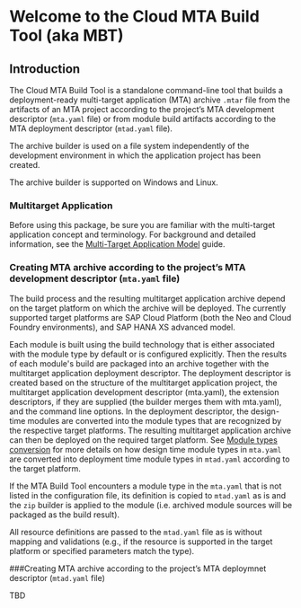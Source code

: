 # <b>Welcome to the Cloud MTA Build Tool (aka MBT) </b>

## <b>Introduction</b>


The Cloud MTA Build Tool is a standalone command-line tool that builds a deployment-ready
multi-target application (MTA) archive `.mtar` file from the artifacts of an MTA project according to the project’s MTA
development descriptor (`mta.yaml` file) or from module build artifacts according to the MTA deployment descriptor (`mtad.yaml` file).

The archive builder is used on a file system independently of the development environment in which the application project has been created.

The archive builder is supported on Windows and Linux.

### <b> Multitarget Application</b>

Before using this package, be sure you are familiar with the multi-target application concept and terminology.
For background and detailed information, see the [Multi-Target Application Model](https://www.sap.com/documents/2016/06/e2f618e4-757c-0010-82c7-eda71af511fa.html) guide.   

### Creating MTA archive according to the project’s MTA development descriptor (`mta.yaml` file)

The build process and the resulting multitarget application archive depend on the target platform on which the archive will be deployed. The currently supported target platforms are SAP Cloud Platform (both the Neo and Cloud Foundry environments), and SAP HANA XS advanced model.

Each module is built using the build technology that is either associated with the module type by default or is configured explicitly. Then the results of each module's build are packaged into an archive together with the multitarget application deployment descriptor. The deployment descriptor is created based on the structure of the multitarget application project, the multitarget application development descriptor (mta.yaml), the extension descriptors, if they are supplied (the builder merges them with mta.yaml), and the command line options. In the deployment descriptor, the design-time modules are converted into the module types that are recognized by the respective target platforms. The resulting multitarget application archive can then be deployed on the required target platform.
See [Module types conversion](https://github.com/SAP/cloud-mta-build-tool/blob/master/configs/platform_cfg.yaml) for more details on how design time module types in `mta.yaml` are converted into deployment time module types in `mtad.yaml` according to the target platform. 

If the MTA Build Tool encounters a module type in the `mta.yaml` that is not listed in the configuration file, its definition is copied to `mtad.yaml` as is and the `zip` builder is applied to the module (i.e. archived module sources will be packaged as the build result).

All resource definitions are passed to the `mtad.yaml` file as is without mapping and validations (e.g., if the resource is supported in the target platform or specified parameters match the type).

###Creating MTA archive according to the project’s MTA deploymnet descriptor (`mtad.yaml` file)

TBD

